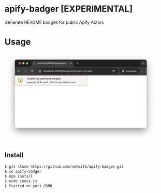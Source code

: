 # apify-badger [EXPERIMENTAL]
Generate README badges for public Apify Actors

# Usage

![screenshot](https://github.com/netmilk/apify-badger/blob/main/screenshot.png?raw=true)

## Install

```
$ git clone https://github.com/netmilk/apify-badger.git
$ cd apify-badger
$ npm install
$ node index.js
$ Started on port 8080
```


